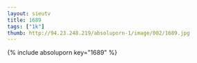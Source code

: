 ```yaml
--- 
layout: sieutv
title: 1689
tags: ["1k"]
thumb: http://94.23.248.219/absoluporn-1/image/002/1689.jpg
---
```

{% include absoluporn key="1689" %} 
